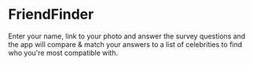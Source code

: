 # FriendFinder
Enter your name, link to your photo and answer the survey questions and the app will compare & match your answers to a list of celebrities to find who you're most compatible with.

